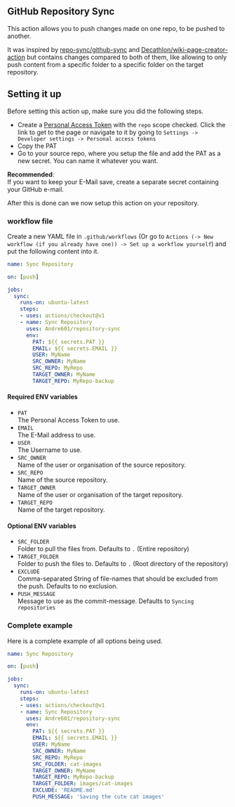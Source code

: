 [github-sync]: https://github.com/repo-sync/github-sync
[wiki-creator]: https://github.com/Decathlon/wiki-page-creator-action
[pat]: https://github.com/settings/tokens/new?scopes=repo&description=wiki%20page%20creator%20token

## GitHub Repository Sync
This action allows you to push changes made on one repo, to be pushed to another.

It was inspired by [repo-sync/github-sync][github-sync] and [Decathlon/wiki-page-creator-action][wiki-creator] but contains changes compared to both of them, like allowing to only push content from a specific folder to a specific folder on the target repository.

## Setting it up
Before setting this action up, make sure you did the following steps.
- Create a [Personal Access Token][pat] with the `repo` scope checked. Click the link to get to the page or navigate to it by going to `Settings -> Developer settings -> Personal access tokens`
- Copy the PAT
- Go to your source repo, where you setup the file and add the PAT as a new secret. You can name it whatever you want.

**Recommended**:  
If you want to keep your E-Mail save, create a separate secret containing your GitHub e-mail.

After this is done can we now setup this action on your repository.

### workflow file
Create a new YAML file in `.github/workflows` (Or go to `Actions (-> New workflow (if you already have one)) -> Set up a workflow yourself`) and put the following content into it.

```yaml
name: Sync Repository

on: [push]

jobs:
  sync:
    runs-on: ubuntu-latest
    steps:
    - uses: actions/checkout@v1
    - name: Sync Repository
      uses: Andre601/repository-sync
      env:
        PAT: ${{ secrets.PAT }}
        EMAIL: ${{ secrets.EMAIL }}
        USER: MyName
        SRC_OWNER: MyName
        SRC_REPO: MyRepo
        TARGET_OWNER: MyName
        TARGET_REPO: MyRepo-backup
```

#### Required ENV variables

- `PAT`  
The Personal Access Token to use.
- `EMAIL`  
The E-Mail address to use.
- `USER`  
The Username to use.
- `SRC_OWNER`  
Name of the user or organisation of the source repository.
- `SRC_REPO`  
Name of the source repository.
- `TARGET_OWNER`  
Name of the user or organisation of the target repository.
- `TARGET_REPO`  
Name of the target repository.

#### Optional ENV variables

- `SRC_FOLDER`  
Folder to pull the files from. Defaults to `.` (Entire repository)
- `TARGET_FOLDER`  
Folder to push the files to. Defaults to `.` (Root directory of the repository)
- `EXCLUDE`  
Comma-separated String of file-names that should be excluded from the push. Defaults to no exclusion.
- `PUSH_MESSAGE`  
Message to use as the commit-message. Defaults to `Syncing repositories`

### Complete example
Here is a complete example of all options being used.

```yaml
name: Sync Repository

on: [push]

jobs:
  sync:
    runs-on: ubuntu-latest
    steps:
    - uses: actions/checkout@v1
    - name: Sync Repository
      uses: Andre601/repository-sync
      env:
        PAT: ${{ secrets.PAT }}
        EMAIL: ${{ secrets.EMAIL }}
        USER: MyName
        SRC_OWNER: MyName
        SRC_REPO: MyRepo
        SRC_FOLDER: cat-images
        TARGET_OWNER: MyName
        TARGET_REPO: MyRepo-backup
        TARGET_FOLDER: images/cat-images
        EXCLUDE: 'README.md'
        PUSH_MESSAGE: 'Saving the cute cat images'
```
